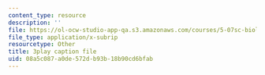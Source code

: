 ```yaml
---
content_type: resource
description: ''
file: https://ol-ocw-studio-app-qa.s3.amazonaws.com/courses/5-07sc-biological-chemistry-i-fall-2013/08a5c087a0de572db93b18b90cd6bfab_Kl2KpdlB8SQ.vtt
file_type: application/x-subrip
resourcetype: Other
title: 3play caption file
uid: 08a5c087-a0de-572d-b93b-18b90cd6bfab
---
```

